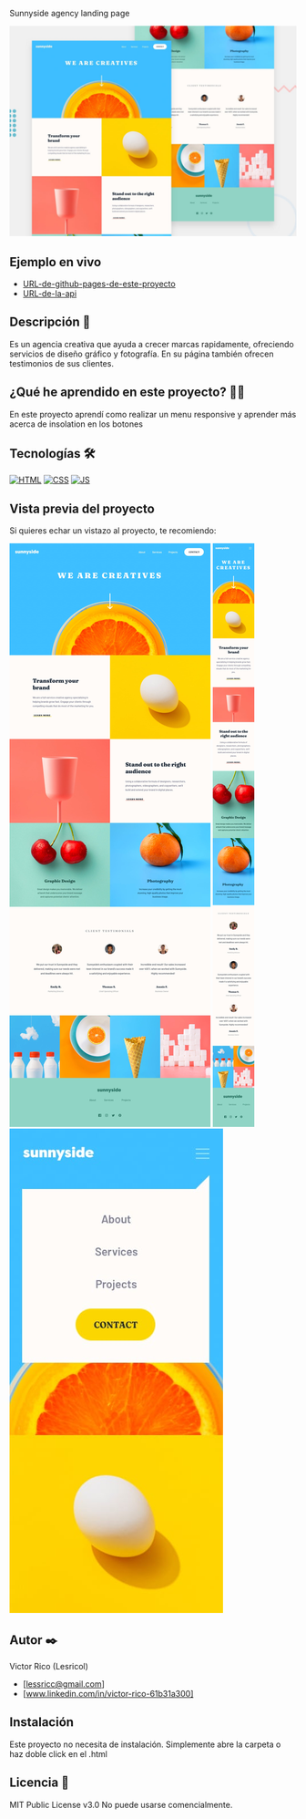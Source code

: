 Sunnyside agency landing page


![Imagen del proyecto](https://raw.githubusercontent.com/Lesricol/sunnyside-agency-landing-page/main/design/desktop-preview.jpg)

## Ejemplo en vivo

- [URL-de-github-pages-de-este-proyecto](URL-de-github-pages-de-este-proyecto)
- [URL-de-la-api](URL-de-la-api)

## Descripción 📑

Es un agencia creativa que ayuda a crecer marcas rapidamente, ofreciendo servicios de diseño gráfico y fotografía. En su página también ofrecen testimonios de sus clientes.  

## ¿Qué he aprendido en este proyecto? 🙇🏻

En este proyecto aprendí como realizar un menu responsive y aprender más acerca de insolation en los botones

## Tecnologías 🛠

<!-- Iconos sacados de: https://github.com/hendrasob/badges/blob/master/README.md y https://github.com/alexandresanlim/Badges4-README.md-Profile -->

[![HTML](https://img.shields.io/badge/HTML5-E34F26?style=for-the-badge&logo=html5&logoColor=white)](https://es.wikipedia.org/wiki/HTML5)
[![CSS](https://img.shields.io/badge/CSS3-1572B6?style=for-the-badge&logo=css3&logoColor=white)](https://es.wikipedia.org/wiki/CSS)
[![JS](https://img.shields.io/badge/JavaScript-F7DF1E?style=for-the-badge&logo=javascript&logoColor=black)](https://es.wikipedia.org/wiki/JavaScript)

## Vista previa del proyecto

Si quieres echar un vistazo al proyecto, te recomiendo:

![Captura del proyecto](https://raw.githubusercontent.com/Lesricol/sunnyside-agency-landing-page/main/design/desktop-design.jpg)
![Captura del proyecto](https://raw.githubusercontent.com/Lesricol/sunnyside-agency-landing-page/main/design/mobile-design.jpg)
![Captura del proyecto](https://raw.githubusercontent.com/Lesricol/sunnyside-agency-landing-page/main/design/mobile-menu.jpg)

## Autor ✒️

Victor Rico (Lesricol)

- [lessricc@gmail.com]
- [www.linkedin.com/in/victor-rico-61b31a300]

## Instalación

Este proyecto no necesita de instalación. Simplemente abre la carpeta o haz doble click en el .html

## Licencia 📄

MIT Public License v3.0
No puede usarse comencialmente.
